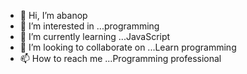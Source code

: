 - 👋 Hi, I’m abanop 
- 👀 I’m interested in ...programming
- 🌱 I’m currently learning ...JavaScript
- 💞️ I’m looking to collaborate on ...Learn programming
- 📫 How to reach me ...Programming professional

<!---
Makram225/Makram225 is a ✨ special ✨ repository because its `README.md` (this file) appears on your GitHub profile.
You can click the Preview link to take a look at your changes.
--->

